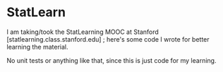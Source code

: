 StatLearn
=========

I am taking/took the StatLearning MOOC at Stanford [statlearning.class.stanford.edu] ; here's some code I wrote for better learning the material.

No unit tests or anything like that, since this is just code for my learning.
